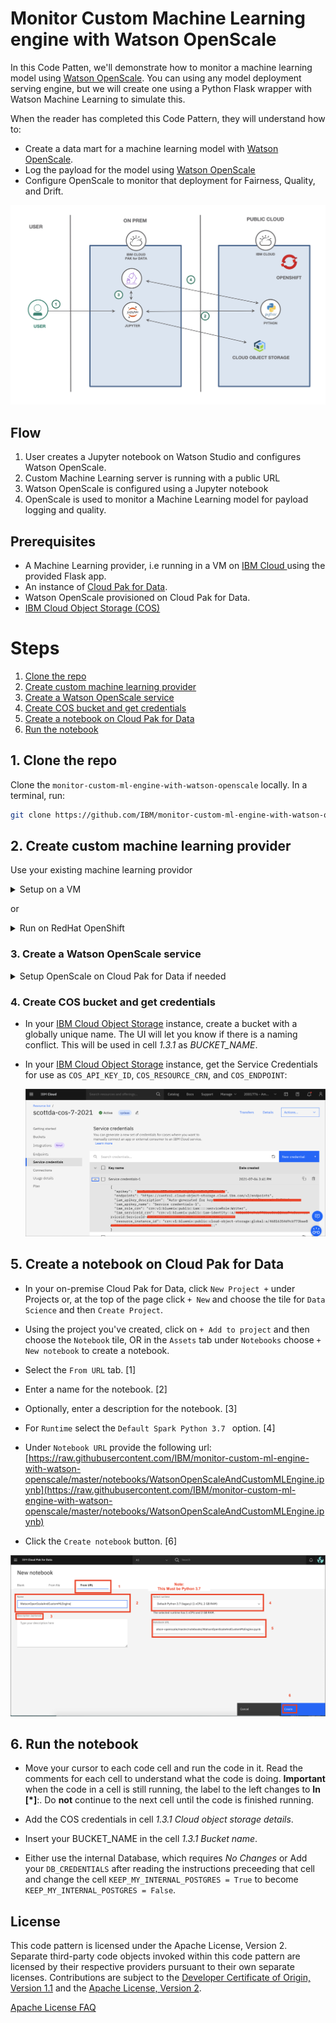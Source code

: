# Monitor Custom Machine Learning engine with Watson OpenScale

In this Code Patten, we'll demonstrate how to monitor a machine learning model using [Watson OpenScale](https://www.ibm.com/cloud/watson-openscale/). You can using any model deployment serving engine, but we will create one using a Python Flask wrapper with Watson Machine Learning to simulate this.

When the reader has completed this Code Pattern, they will understand how to:

* Create a data mart for a machine learning model with [Watson OpenScale](https://www.ibm.com/cloud/watson-openscale/).
* Log the payload for the model using [Watson OpenScale](https://cloud.ibm.com/docs/services/ai-openscale/connect-ml.html#connect-ml)
* Configure OpenScale to monitor that deployment for Fairness, Quality, and Drift.


![](doc/source/images/architecture.png)

## Flow

1. User creates a Jupyter notebook on Watson Studio and configures Watson OpenScale.
2. Custom Machine Learning server is running with a public URL
3. Watson OpenScale is configured using a Jupyter notebook
4. OpenScale is used to monitor a Machine Learning model for payload logging and quality.

## Prerequisites

* A Machine Learning provider, i.e running in a VM on [IBM Cloud ](https://cloud.ibm.com) using the provided Flask app.
* An instance of [Cloud Pak for Data](https://www.ibm.com/products/cloud-pak-for-data).
* Watson OpenScale provisioned on Cloud Pak for Data.
* [IBM Cloud Object Storage (COS)](https://www.ibm.com/cloud/object-storage)

# Steps

1. [Clone the repo](#1-clone-the-repo)
1. [Create custom machine learning provider](#2-create-custom-machine-learning-provider)
1. [Create a Watson OpenScale service](#3-create-a-watson-openscale-service)
1. [Create COS bucket and get credentials](#4-create-cos-bucket-and-get-credentials)
1. [Create a notebook on Cloud Pak for Data](#5-create-a-notebook-on-cloud-pak-for-data)
1. [Run the notebook](#6-run-the-notebook)

## 1. Clone the repo

Clone the `monitor-custom-ml-engine-with-watson-openscale` locally. In a terminal, run:

```bash
git clone https://github.com/IBM/monitor-custom-ml-engine-with-watson-openscale
```

## 2. Create custom machine learning provider

Use your existing machine learning providor

<details><summary>Setup on a VM</summary>

### Custom Machine Learning Provider Setup for VM

The code in flask.py can be used to start a gunicorn/flask application that can be hosted in a VM, such that it can be accessable from CPD system.
This code does the following:
* It wraps a Watson Machine Learning model that is deployed to a space.
* The hosting application URL should contain the SPACE ID and the DEPLOYMENT ID. The app can be used to talk to the target WML model/deployment.
* Having said that, this is only for this tutorial purpose, and you can define your Custom ML provider endpoint in any fashion you want, such that it wraps your own custom ML engine.
* The scoring request and response payload should confirm to the schema as described here at: https://dataplatform.cloud.ibm.com/docs/content/wsj/model/wos-frameworks-custom.html
* To start the application using the below code, make sure you install the python packages using:

```python

pip install -r requirement.txt
```

</details>

or 

<details><summary>Run on RedHat OpenShift</summary>

## Prerequisites

You will need a running OpenShift cluster, or OKD cluster. You can provision [OpenShift on the IBM Cloud](https://cloud.ibm.com/kubernetes/catalog/openshiftcluster).

## Steps

1. [Create an OpenShift project](#1-create-an-openshift-project)
1. [Create the config map](#2-create-the-config-map)
1. [Get a secure endpoint](#3-get-a-secure-endpoint)
1. [Run the web app](#4-run-the-web-app)

### 1. Create an OpenShift project

* Using the OpenShift web console, select the `Application Console` view.

  ![console-options](https://raw.githubusercontent.com/IBM/pattern-utils/master/openshift/openshift-app-console-option.png)

* Use the `+Create Project` button to create a new project, then click on your project to open it.

* In the `Overview` tab, click on `Browse Catalog`.

  ![Browse Catalog](https://raw.githubusercontent.com/IBM/pattern-utils/master/openshift/openshift-browse-catalog.png)

* Choose the `Python` app container and click `Next`.

  ![Choose Python](doc/source/images/openshift-choose-python.png)

* Give your app a name and add `https://github.com/IBM//monitor-custom-ml-engine-with-watson-openscale` for the github repo, then click `Create`.

  ![Add github repo](https://raw.githubusercontent.com/IBM/pattern-utils/master/openshift/openshift-add-github-repo.png)

### 2. Create the config map

* Click on the `Resources` tab and choose `Config Maps` and then click the `Create Config Map` button.
  * Provide a `Name` for the config map.
  * Click `Add Item` and add a key named `URL` and under `Enter a value...`, enter auth url of Cloud Pak for Data instance under which the prediction model is deployed.
  * Click `Add Item` and add a key named `USERNAME` and under `Enter a value...`, enter username to Cloud Pak for Data instance under which the prediction model is deployed.
  * Click `Add Item` and add a key named `PASSWORD` and under `Enter a value...`, enter the password to Cloud Pak for Data instance under which the prediction model is deployed.
  * Hit the `Create` button.
  * Click on your new Config Map's name.
  * Click the `Add to Application` button.
  * Select your application from the pulldown.
  * Click `Save`.

  ![config_map.png](doc/source/images/config_map.png)

* Go to the `Applications` tab, choose `Deployments` to view the status of your application.

## 3. Get a secure endpoint

* From the OpenShift or OKD UI, under `Applications` ▷ `Routes` you will see your app.
  * Click on the application `Name`.
  * Under `TLS Settings`, click on `Edit`.
  * Under `Security`, check the box for `Secure route`.
  * Hit `Save`.

## 4. Run the web app

* Go back to `Applications` ▷ `Routes`. You will see your app.

* Save the URL for the Route. You will use this in the [configuration notebook](#5-create-a-notebook-on-cloud-pak-for-data) in the section `1.2 Configure credentials` for the variable *CUSTOM_ML_PROVIDER_SCORING_URL*.

[![return](https://raw.githubusercontent.com/IBM/pattern-utils/master/deploy-buttons/return.png)](../../README.md#create-a-watson-openscale-service)

</details>

### 3. Create a Watson OpenScale service

<details><summary>Setup OpenScale on Cloud Pak for Data if needed</summary>

> Note: This assumes that your Cloud Pak for Data Cluster Admin has already installed and provisioned OpenScale on the cluster.

* In the Cloud Pak for Data instance, go the (☰) menu and under `Services` section, click on the `Instances` menu option.

  ![Service](doc/source/images/services.png)

* Find the `OpenScale-default` instance from the instances table and click the three vertical dots to open the action menu, then click on the `Open` option.

  ![Openscale Tile](doc/source/images/services-wos-instance.png)

* If you need to give other users access to the OpenScale instance, go the (☰) menu and under `Services` section, click on the `Instances` menu option.

* Find the `OpenScale-default` instance from the instances table and click the three vertical dots to open the action menu, then click on the `Manage access` option.

  ![Openscale Tile](doc/source/images/services-wos-manageaccess.png)

* To add users to the service instance, click the `Add users` button.

  ![Openscale Tile](doc/source/images/services-wos-addusers.png)

* For all of the user accounts, select the `Editor` role for each user and then click the `Add` button.

  ![Openscale Tile](doc/source/images/services-wos-userrole.png)

</details>

### 4. Create COS bucket and get credentials

* In your [IBM Cloud Object Storage](https://www.ibm.com/cloud/object-storage)  instance, create a bucket with a globally unique name. The UI will let you know if there is a naming conflict. This will be used in cell *1.3.1* as *BUCKET_NAME*.

* In your [IBM Cloud Object Storage](https://www.ibm.com/cloud/object-storage) instance, get the Service Credentials for use as `COS_API_KEY_ID`, `COS_RESOURCE_CRN`, and `COS_ENDPOINT`:

  ![COS credentials](doc/source/images/cos-credentials.png)

## 5. Create a notebook on Cloud Pak for Data

* In your on-premise Cloud Pak for Data, click `New Project +` under Projects or, at the top of the page click `+ New` and choose the tile for `Data Science` and then `Create Project`.

* Using the project you've created, click on `+ Add to project` and then choose the  `Notebook` tile, OR in the `Assets` tab under `Notebooks` choose `+ New notebook` to create a notebook.

* Select the `From URL` tab. [1]

* Enter a name for the notebook. [2]

* Optionally, enter a description for the notebook. [3]

* For `Runtime` select the `Default Spark Python 3.7 ` option. [4]

* Under `Notebook URL` provide the following url: [https://raw.githubusercontent.com/IBM/monitor-custom-ml-engine-with-watson-openscale/master/notebooks/WatsonOpenScaleAndCustomMLEngine.ipynb](https://raw.githubusercontent.com/IBM/monitor-custom-ml-engine-with-watson-openscale/master/notebooks/WatsonOpenScaleAndCustomMLEngine.ipynb)

* Click the `Create notebook` button. [6]

![OpenScale Notebook Create](doc/source/images/OpenScaleNotebookCreate.png)

## 6. Run the notebook

* Move your cursor to each code cell and run the code in it. Read the comments for each cell to understand what the code is doing. **Important** when the code in a cell is still running, the label to the left changes to **In [\*]**:.
  Do **not** continue to the next cell until the code is finished running.

* Add the COS credentials in cell *1.3.1 Cloud object storage details*.

* Insert your BUCKET_NAME in the cell *1.3.1 Bucket name*.

* Either use the internal Database, which requires *No Changes* or Add your `DB_CREDENTIALS` after reading the instructions preceeding that cell and change the cell `KEEP_MY_INTERNAL_POSTGRES = True` to become `KEEP_MY_INTERNAL_POSTGRES = False`.

## License

This code pattern is licensed under the Apache License, Version 2. Separate third-party code objects invoked within this code pattern are licensed by their respective providers pursuant to their own separate licenses. Contributions are subject to the [Developer Certificate of Origin, Version 1.1](https://developercertificate.org/) and the [Apache License, Version 2](https://www.apache.org/licenses/LICENSE-2.0.txt).

[Apache License FAQ](https://www.apache.org/foundation/license-faq.html#WhatDoesItMEAN)
